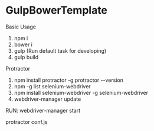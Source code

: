 # GulpBowerTemplate

Basic Usage
1. npm i
2. bower i
3. gulp (Run default task for developing)
4. gulp build

Protractor
1. npm install protractor -g
		protractor --version
2. npm -g list
		selenium-webdriver
3. npm install selenium-webdriver -g
		selenium-webdriver
4. webdriver-manager update

RUN: webdriver-manager start

protractor conf.js